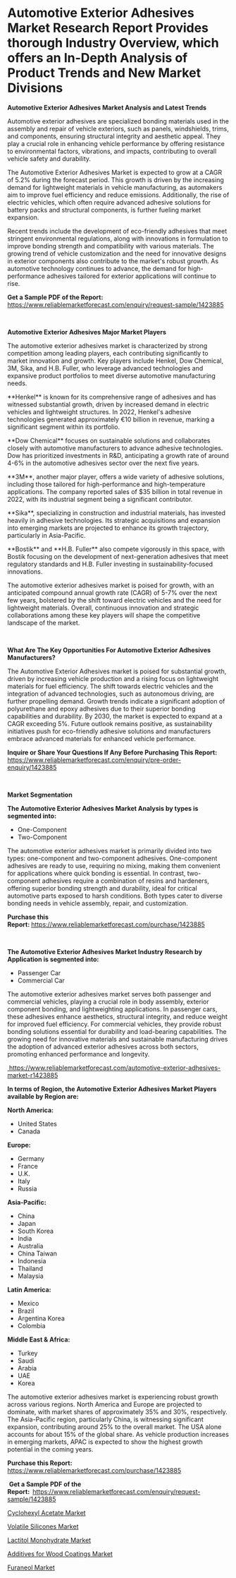 <p><h1>Automotive Exterior Adhesives Market Research Report Provides thorough Industry Overview, which offers an In-Depth Analysis of Product Trends and New Market Divisions</h1></p><p><strong>Automotive Exterior Adhesives Market Analysis and Latest Trends</strong></p>
<p><p>Automotive exterior adhesives are specialized bonding materials used in the assembly and repair of vehicle exteriors, such as panels, windshields, trims, and components, ensuring structural integrity and aesthetic appeal. They play a crucial role in enhancing vehicle performance by offering resistance to environmental factors, vibrations, and impacts, contributing to overall vehicle safety and durability.</p><p>The Automotive Exterior Adhesives Market is expected to grow at a CAGR of 5.2% during the forecast period. This growth is driven by the increasing demand for lightweight materials in vehicle manufacturing, as automakers aim to improve fuel efficiency and reduce emissions. Additionally, the rise of electric vehicles, which often require advanced adhesive solutions for battery packs and structural components, is further fueling market expansion.</p><p>Recent trends include the development of eco-friendly adhesives that meet stringent environmental regulations, along with innovations in formulation to improve bonding strength and compatibility with various materials. The growing trend of vehicle customization and the need for innovative designs in exterior components also contribute to the market's robust growth. As automotive technology continues to advance, the demand for high-performance adhesives tailored for exterior applications will continue to rise.</p></p>
<p><strong>Get a Sample PDF of the Report:&nbsp;</strong> <a href="https://www.reliablemarketforecast.com/enquiry/request-sample/1423885?utm_campaign=1170&utm_medium=2&utm_source=Github&utm_content=ia&utm_term=30012025&utm_id=automotive-exterior-adhesives">https://www.reliablemarketforecast.com/enquiry/request-sample/1423885</a></p>
<p>&nbsp;</p>
<p><strong>Automotive Exterior Adhesives Major Market Players</strong></p>
<p><p>The automotive exterior adhesives market is characterized by strong competition among leading players, each contributing significantly to market innovation and growth. Key players include Henkel, Dow Chemical, 3M, Sika, and H.B. Fuller, who leverage advanced technologies and expansive product portfolios to meet diverse automotive manufacturing needs.</p><p>**Henkel** is known for its comprehensive range of adhesives and has witnessed substantial growth, driven by increased demand in electric vehicles and lightweight structures. In 2022, Henkel's adhesive technologies generated approximately €10 billion in revenue, marking a significant segment within its portfolio.</p><p>**Dow Chemical** focuses on sustainable solutions and collaborates closely with automotive manufacturers to advance adhesive technologies. Dow has prioritized investments in R&D, anticipating a growth rate of around 4-6% in the automotive adhesives sector over the next five years.</p><p>**3M**, another major player, offers a wide variety of adhesive solutions, including those tailored for high-performance and high-temperature applications. The company reported sales of $35 billion in total revenue in 2022, with its industrial segment being a significant contributor.</p><p>**Sika**, specializing in construction and industrial materials, has invested heavily in adhesive technologies. Its strategic acquisitions and expansion into emerging markets are projected to enhance its growth trajectory, particularly in Asia-Pacific.</p><p>**Bostik** and **H.B. Fuller** also compete vigorously in this space, with Bostik focusing on the development of next-generation adhesives that meet regulatory standards and H.B. Fuller investing in sustainability-focused innovations.</p><p>The automotive exterior adhesives market is poised for growth, with an anticipated compound annual growth rate (CAGR) of 5-7% over the next few years, bolstered by the shift toward electric vehicles and the need for lightweight materials. Overall, continuous innovation and strategic collaborations among these key players will shape the competitive landscape of the market.</p></p>
<p>&nbsp;</p>
<p><strong>What Are The Key Opportunities For Automotive Exterior Adhesives Manufacturers?</strong></p>
<p><p>The Automotive Exterior Adhesives market is poised for substantial growth, driven by increasing vehicle production and a rising focus on lightweight materials for fuel efficiency. The shift towards electric vehicles and the integration of advanced technologies, such as autonomous driving, are further propelling demand. Growth trends indicate a significant adoption of polyurethane and epoxy adhesives due to their superior bonding capabilities and durability. By 2030, the market is expected to expand at a CAGR exceeding 5%. Future outlook remains positive, as sustainability initiatives push for eco-friendly adhesive solutions and manufacturers embrace advanced materials for enhanced vehicle performance.</p></p>
<p><strong>Inquire or Share Your Questions If Any Before Purchasing This Report:</strong> <a href="https://www.reliablemarketforecast.com/enquiry/pre-order-enquiry/1423885?utm_campaign=1170&utm_medium=2&utm_source=Github&utm_content=ia&utm_term=30012025&utm_id=automotive-exterior-adhesives">https://www.reliablemarketforecast.com/enquiry/pre-order-enquiry/1423885</a></p>
<p>&nbsp;</p>
<p><strong>Market Segmentation</strong></p>
<p><strong>The Automotive Exterior Adhesives Market Analysis by types is segmented into:</strong></p>
<p><ul><li>One-Component</li><li>Two-Component</li></ul></p>
<p><p>The automotive exterior adhesives market is primarily divided into two types: one-component and two-component adhesives. One-component adhesives are ready to use, requiring no mixing, making them convenient for applications where quick bonding is essential. In contrast, two-component adhesives require a combination of resins and hardeners, offering superior bonding strength and durability, ideal for critical automotive parts exposed to harsh conditions. Both types cater to diverse bonding needs in vehicle assembly, repair, and customization.</p></p>
<p><strong>Purchase this Report:&nbsp;</strong><a href="https://www.reliablemarketforecast.com/purchase/1423885?utm_campaign=1170&utm_medium=2&utm_source=Github&utm_content=ia&utm_term=30012025&utm_id=automotive-exterior-adhesives">https://www.reliablemarketforecast.com/purchase/1423885</a></p>
<p>&nbsp;</p>
<p><strong>The Automotive Exterior Adhesives Market Industry Research by Application is segmented into:</strong></p>
<p><ul><li>Passenger Car</li><li>Commercial Car</li></ul></p>
<p><p>The automotive exterior adhesives market serves both passenger and commercial vehicles, playing a crucial role in body assembly, exterior component bonding, and lightweighting applications. In passenger cars, these adhesives enhance aesthetics, structural integrity, and reduce weight for improved fuel efficiency. For commercial vehicles, they provide robust bonding solutions essential for durability and load-bearing capabilities. The growing need for innovative materials and sustainable manufacturing drives the adoption of advanced exterior adhesives across both sectors, promoting enhanced performance and longevity.</p></p>
<p><a href="https://www.reliablemarketforecast.com/automotive-exterior-adhesives-market-r1423885?utm_campaign=1170&utm_medium=2&utm_source=Github&utm_content=ia&utm_term=30012025&utm_id=automotive-exterior-adhesives">&nbsp;https://www.reliablemarketforecast.com/automotive-exterior-adhesives-market-r1423885</a></p>
<p><strong>In terms of Region, the Automotive Exterior Adhesives Market Players available by Region are:</strong></p>
<p>
    <p> <strong> North America: </strong>
        <ul>
            <li>United States</li>
            <li>Canada</li>
        </ul>
        </p> 
    <p> <strong> Europe: </strong>
        <ul>
            <li>Germany</li>
            <li>France</li>
            <li>U.K.</li>
            <li>Italy</li>
            <li>Russia</li>
        </ul>
        </p> 
    <p> <strong> Asia-Pacific: </strong>
        <ul>
            <li>China</li>
            <li>Japan</li>
            <li>South Korea</li>
            <li>India</li>
            <li>Australia</li>
            <li>China Taiwan</li>
            <li>Indonesia</li>
            <li>Thailand</li>
            <li>Malaysia</li>
        </ul>
        </p> 
    <p> <strong> Latin America: </strong>
        <ul>
            <li>Mexico</li>
            <li>Brazil</li>
            <li>Argentina Korea</li>
            <li>Colombia</li>
        </ul>
        </p> 
    <p> <strong> Middle East & Africa: </strong>
        <ul>
            <li>Turkey</li>
            <li>Saudi</li>
            <li>Arabia</li>
            <li>UAE</li>
            <li>Korea</li>
        </ul>
    </p>
    </p>
<p><p>The automotive exterior adhesives market is experiencing robust growth across various regions. North America and Europe are projected to dominate, with market shares of approximately 35% and 30%, respectively. The Asia-Pacific region, particularly China, is witnessing significant expansion, contributing around 25% to the overall market. The USA alone accounts for about 15% of the global share. As vehicle production increases in emerging markets, APAC is expected to show the highest growth potential in the coming years.</p></p>
<p><strong>Purchase this Report: </strong><a href="https://www.reliablemarketforecast.com/purchase/1423885?utm_campaign=1170&utm_medium=2&utm_source=Github&utm_content=ia&utm_term=30012025&utm_id=automotive-exterior-adhesives">https://www.reliablemarketforecast.com/purchase/1423885</a></p>
<p>&nbsp;<strong>Get a Sample PDF of the Report:&nbsp;&nbsp;</strong><a href="https://www.reliablemarketforecast.com/enquiry/request-sample/1423885?utm_campaign=1170&utm_medium=2&utm_source=Github&utm_content=ia&utm_term=30012025&utm_id=automotive-exterior-adhesives">https://www.reliablemarketforecast.com/enquiry/request-sample/1423885</a></p>
<p><strong></strong></p>
<p><p><a href="https://github.com/lizamflotow/Market-Research-Report-List-1/blob/main/cyclohexyl-acetate-market.md?utm_campaign=1170&utm_medium=2&utm_source=Github&utm_content=ia&utm_term=30012025&utm_id=automotive-exterior-adhesives">Cyclohexyl Acetate Market</a></p><p><a href="https://github.com/jeastefanowicz7816/Market-Research-Report-List-1/blob/main/volatile-silicones-market.md?utm_campaign=1170&utm_medium=2&utm_source=Github&utm_content=ia&utm_term=30012025&utm_id=automotive-exterior-adhesives">Volatile Silicones Market</a></p><p><a href="https://github.com/phephezxnf/Market-Research-Report-List-1/blob/main/lactitol-monohydrate-market.md?utm_campaign=1170&utm_medium=2&utm_source=Github&utm_content=ia&utm_term=30012025&utm_id=automotive-exterior-adhesives">Lactitol Monohydrate Market</a></p><p><a href="https://github.com/oslieselotte2192/Market-Research-Report-List-1/blob/main/additives-for-wood-coatings-market.md?utm_campaign=1170&utm_medium=2&utm_source=Github&utm_content=ia&utm_term=30012025&utm_id=automotive-exterior-adhesives">Additives for Wood Coatings Market</a></p><p><a href="https://github.com/watzondechao/Market-Research-Report-List-1/blob/main/furaneol-market.md?utm_campaign=1170&utm_medium=2&utm_source=Github&utm_content=ia&utm_term=30012025&utm_id=automotive-exterior-adhesives">Furaneol Market</a></p></p>